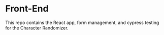 # Front-End
This repo contains the React app, form management, and cypress testing for the Character Randomizer.
